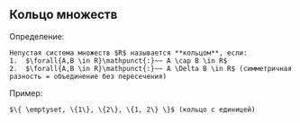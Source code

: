 ## Кольцо множеств
Определение:
```spoiler-markdown
Непустая система множеств $R$ называется **кольцом**, если:
1.  $\forall{A,B \in R}\mathpunct{:}~~ A \cap B \in R$
2.  $\forall{A,B \in R}\mathpunct{:}~~ A \Delta B \in R$ (симметричная разность = объединение без пересечения)
```

Пример:
```spoiler-markdown
$\{ \emptyset, \{1\}, \{2\}, \{1, 2\} \}$ (кольцо с единицей)
```
